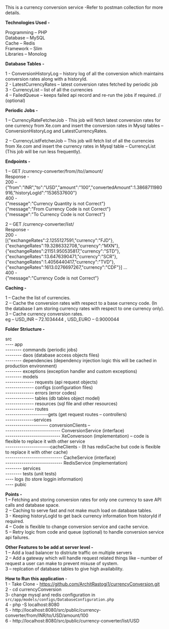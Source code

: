 This is a currency conversion service -Refer to postman collection for more details. </br>

<b>Technologies Used - </b>  </br>

Programming – PHP </br>
Database – MySQL </br>
Cache – Redis </br>
Framework – Slim </br>
Libraries – Monolog </br>

<b>Database Tables - </b>  </br>

1 - ConversionHistoryLog – history log of all the conversion which maintains conversion rates along with a  historyId. </br>
2 - LatestCurrencyRates – latest conversion rates fetched by periodic job </br>
3 - CurrencyList – list of all the currencies </br>
4 – FailedQueue – keeps failed api record and re-run the jobs if required. // (optional) </br>


<b>Periodic Jobs - </b> </br>

1 – CurrencyRateFetcherJob -  This job will fetch latest conversion rates for one currency from  Xe.com and insert the conversion rates in Mysql tables – ConversionHistoryLog and LatestCurrencyRates. </br>

2 – CurrencyListFetcherJob – This job will fetch list of all the currencies from Xe.com and insert the currency rates in Mysql table – CurrencyList (This job will be run less frequently). </br>

<b>Endpoints - </b> </br>

1 – GET /currency-converter/from/<from-currency-code>/to/<to-currency-code>/amount/<amount> </br>
Response - </br>
200 – </br> {"from":"INR","to":"USD","amount":"100","convertedAmount":1.3868711980916,"historyLogId":"1536537600"} </br>
400 - </br>
{"message":"Currency Quantity is not Correct"} </br>
{"message":"From Currency Code is not Correct"} </br>
{"message":"To Currency Code is not Correct"} </br>

2 – GET /currency-converter/list/<currency-code> </br>
Response - </br>
200 -  </br>
[{"exchangeRates":2.1255127591,"currency":"FJD"}, {"exchangeRates":19.3286332708,"currency":"MXN"},{"exchangeRates":21151.950535817,"currency":"STD"},{"exchangeRates":13.6476390471,"currency":"SCR"},{"exchangeRates":1.4056440417,"currency":"TVD"},{"exchangeRates":1613.0276697267,"currency":"CDF"}] ... </br>
400 -  </br>
{"message":"Currency Code is not Correct"} </br>

<b> Caching - </b> </br>

1 – Cache the list of currencies. </br>
2 – Cache the conversion rates with respect to a base currency code. (In the database I am storing currency rates with respect to one currency only). </br>
3 – Cache currency conversion rates.  </br>
eg – USD_INR – 72.1034444 ,  USD_EURO – 0.9000044 </br>


<b> Folder Striucture - </b> </br>

src </br>
---- app </br>
      -------- commands (periodic jobs) </br>
      -------- daos (database access objects files) </br>
      -------- dependencies (dependency injection logic this will be cached in production environment) </br>
      -------- exceptions (exception handler and custom exceptions) </br>
      -------- models  </br>
      -------------- requests (api request objects) </br>
      -------------- configs (configuration files) </br>
	    -------------- errors (error codes) </br>
      -------------- tables (db tables object model) </br>
      -------------- resources (sql file and other resources) </br>
      -------------- routes  </br>
      ---------------------gets (get request routes – controllers) </br>
      --------------services  </br>
	    --------------------- conversionClients –  </br>
		  --------------------------- ConversionService (interface) </br>
      --------------------------- XeConversoon (implementation) – code is flexible to replace it with other service </br>
      ----------------------cacheClients -  (It has redisCache but code is flexible to replace it with other cache) </br>
		  ---------------------------- CacheService (interface) </br>
		  ---------------------------- RedisService (implementation) </br>
	    -------- services </br>
      -------- tests (unit tests) </br>
---- logs (to store loggin information) </br>
---- pubic </br>

<b> Points - </b> </br>
1 – Fetching and storing conversion rates for only one currency to save API calls and database space. </br>
2 – Caching to serve fast and not make much load on database tables. </br>
3 -  Keeping historyLogId to get back currency information from historyId if required. </br>
4 – Code is flexible to change conversion service and cache service. </br>
5 – Retry logic from code and queue (optional) to handle conversion service api failures. </br>

<b> Other Features to be add at server level - </b> </br>
1 – Add a load balancer to distriute traffic on multiple servers </br>
2 – Add a gateway which will handle request related things like – number of request a user can make to prevent misuse of system. </br>
3 – replcation of database tables to give high availability.	</br>

<b> How to Run this application </b> - <br/>
1 - Take Clone - https://github.com/ArchitRastogi1/currencyConversion.git <br/>
2 - cd currencyConversion <br/>
3-  change mysql and redis configuration in `src/app/models/configs/DatabaseConfiguration.php` <br/>
4 - php -S localhost:8080 <br/>
5 - http://localhost:8080/src/public/currency-converter/from/INR/to/USD/amount/100 <br/>
6 - http://localhost:8080/src/public/currency-converter/list/USD <br/>
